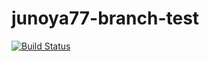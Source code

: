 # junoya77-branch-test

[![Build Status](https://travis-ci.org/funprog/dicebot.svg?branch=master)](https://travis-ci.org/funprog/dicebot)